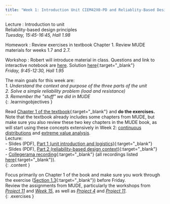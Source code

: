 ```yaml
---
title: "Week 1: Introduction Unit CIEM42X0-PD and Reliablity-Based Design"
---
```

<!-- <a href="" target="_blank"></a> -->
<!-- This will make a piece of text, followed by a button that is a hyperlink that opens in a new tab -->
<!-- In-Class Session <a href="https://tudelft-citg.github.io/HOS-prob-design/homework/HW_05_assignment.html" target="_blank">HW 5 Due</a>{: .label .label-red } -->

Lecture
: Introduction to unit
  <br>Reliability-based design principles
  <br><em>Tuesday, 15:45-16:45, Hall 1.98</em>

Homework
: Review exercises in textbook Chapter 1. Review MUDE materials for weeks 1.7 and 2.7.

Workshop
: Robert will introduce material in class. Questions and link to interactive notebook are [here](https://tudelft-citg.github.io/HOS-prob-design-24/workshop/01). Solution [here](https://teachbooks.github.io/HOS-workbook/2024/workshop/01_solution.html#){:target="_blank"}
  <br><em>Friday, 9:45-12:30, Hall 1.95</em>

<!-- Holidays
: None -->

The main goals for this week are: <br>
<i>1. Understand the context and purpose of the three parts of the unit</i><br>
<i>2. Solve a simple reliability problem (load and resistance)</i><br>
<i>3. Remember the "stuff" we did in MUDE</i><br>
{: .learningobjectives }

Read [Chapter 1 of the textbook](https://teachbooks.tudelft.nl/risk-reliability/prob-design/overview.html#){:target="_blank"} and **do the exercises.** Note that the textbook already includes some chapters from MUDE, but make sure you also review these two key chapters in the MUDE book, as will start using these concepts extensively in Week 2: [continuous distributions](https://mude.citg.tudelft.nl/book/probability/Reminder_intro.html) and [extreme value analysis](https://mude.citg.tudelft.nl/book/eva/intro.html).<br>Lecture:<br>- Slides (PDF), [Part 1 (unit introduction and logistics)](./assets/lecture_slides/01_lecture_part_1_logistics.pdf){:target="_blank"}<br>- Slides (PDF), [Part 2 (reliability-based design context)](./assets/lecture_slides/01_lecture_part_2_design_context.pdf){:target="_blank"}<br>- [Collegerama recording](https://collegeramavideoportal.tudelft.nl/catalogue/ciem4220/presentation/aa391c934f024b83bcd9b6190136a3261d?academicYear=2023-2024-ciem4220){:target="_blank"} (all recordings listed [here](https://collegeramavideoportal.tudelft.nl/catalogue/ciem4220/){:target="_blank"}).<br>
{: .content }

 Focus primarily on Chapter 1 of the book and make sure you work through the exercise ([Section 1.3](https://teachbooks.tudelft.nl/risk-reliability/prob-design/exercise.html){:target="_blank"}) before Friday.<br>Review the assignments from MUDE, particularly the workshops from <a href="https://mude.citg.tudelft.nl/course-files/Week_1_7/" target="_blank"><em>Project 11</em></a> and <a href="https://mude.citg.tudelft.nl/course-files/Week_2_7/" target="_blank"><em>Week 15</em></a>, as well as <a href="https://mude.citg.tudelft.nl/course-files/Project_4/" target="_blank"><em>Project 4</em></a> and <a href="https://mude.citg.tudelft.nl/course-files/Project_4/" target="_blank"><em>Project 11</em></a>.<br>
{: .exercises }